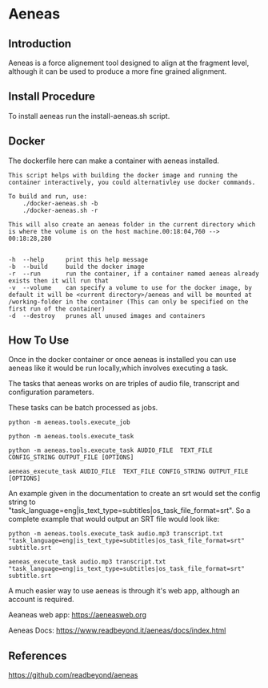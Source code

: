 # Aeneas

## Introduction
Aeneas is a force alignement tool designed to align at the fragment level, although it can be used to produce a more fine grained alignment.

## Install Procedure
To install aeneas run the install-aeneas.sh script.

## Docker
The dockerfile here can make a container with aeneas installed.

```
This script helps with building the docker image and running the container interactively, you could alternativley use docker commands.

To build and run, use:
    ./docker-aeneas.sh -b
    ./docker-aeneas.sh -r

This will also create an aeneas folder in the current directory which is where the volume is on the host machine.00:18:04,760 --> 00:18:28,280


-h  --help      print this help message
-b  --build     build the docker image
-r  --run       run the container, if a container named aeneas already exists then it will run that
-v  --volume    can specify a volume to use for the docker image, by default it will be <current directory>/aeneas and will be mounted at /working-folder in the container (This can only be specified on the first run of the container)
-d  --destroy   prunes all unused images and containers
```

## How To Use
Once in the docker container or once aeneas is installed you can use aeneas like it would be run locally,which involves executing a task.

The tasks that aeneas works on are triples of audio file, transcript and configuration parameters.

These tasks can be batch processed as jobs.

```
python -m aeneas.tools.execute_job

python -m aeneas.tools.execute_task

python -m aeneas.tools.execute_task AUDIO_FILE  TEXT_FILE CONFIG_STRING OUTPUT_FILE [OPTIONS]

aeneas_execute_task AUDIO_FILE  TEXT_FILE CONFIG_STRING OUTPUT_FILE [OPTIONS]
```

An example given in the documentation to create an srt would set the config string to "task_language=eng|is_text_type=subtitles|os_task_file_format=srt". So a complete example that would output an SRT file would look like:
```
python -m aeneas.tools.execute_task audio.mp3 transcript.txt "task_language=eng|is_text_type=subtitles|os_task_file_format=srt" subtitle.srt

aeneas_execute_task audio.mp3 transcript.txt "task_language=eng|is_text_type=subtitles|os_task_file_format=srt" subtitle.srt
```


A much easier way to use aeneas is through it's web app, although an account is required.

Aeaneas web app: https://aeneasweb.org

Aeneas Docs: https://www.readbeyond.it/aeneas/docs/index.html

## References

https://github.com/readbeyond/aeneas